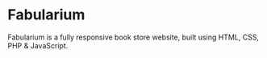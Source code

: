 # Fabularium

Fabularium is a fully responsive book store website, built using HTML, CSS, PHP & JavaScript.